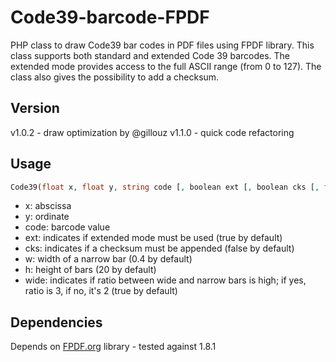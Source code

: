 Code39-barcode-FPDF
===================

PHP class to draw Code39 bar codes in PDF files using FPDF library.
This class supports both standard and extended Code 39 barcodes. The extended mode provides access to the full ASCII range (from 0 to 127). The class also gives the possibility to add a checksum.

## Version
  v1.0.2 - draw optimization by @gillouz
  v1.1.0 - quick code refactoring

## Usage


```php
Code39(float x, float y, string code [, boolean ext [, boolean cks [, float w [, float h [, boolean wide]]]]])
```

- x: abscissa
- y: ordinate
- code: barcode value
- ext: indicates if extended mode must be used (true by default)
- cks: indicates if a checksum must be appended (false by default)
- w: width of a narrow bar (0.4 by default)
- h: height of bars (20 by default)
- wide: indicates if ratio between wide and narrow bars is high; if yes, ratio is 3, if no, it's 2 (true by default)

## Dependencies

Depends on [FPDF.org](http://www.fpdf.org/) library - tested against 1.8.1 
